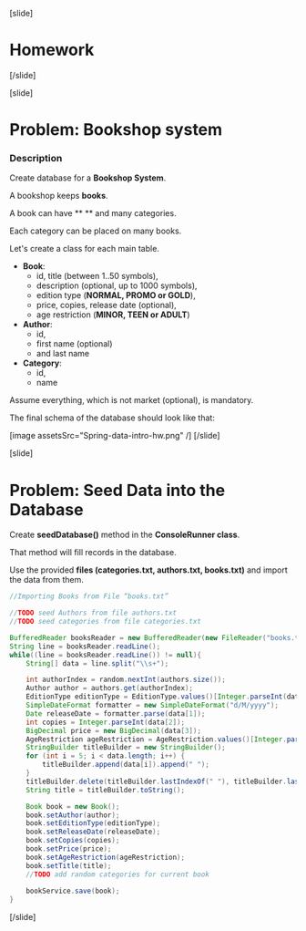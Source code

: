 [slide]

# Homework

[/slide]

[slide]

# Problem: Bookshop system

### Description

Create database for a **Bookshop System**. 

A bookshop keeps **books**. 

A book can have **  ** and many categories. 

Each category can be placed on many books. 

Let's create a class for each main table.
-	**Book**:
     -  id, title (between 1..50 symbols), 
     -  description (optional, up to 1000 symbols), 
     -  edition type (**NORMAL, PROMO or GOLD**), 
     -  price, copies, release date (optional), 
     -  age     restriction (**MINOR, TEEN or ADULT**)
-	**Author**:
    - id, 
    - first name (optional) 
    - and last name
-	**Category**:
    - id, 
    - name

Assume everything, which is not market (optional), is mandatory.

The final schema of the database should look like that:

[image assetsSrc="Spring-data-intro-hw.png" /]
[/slide]

[slide]

# Problem: Seed Data into the Database

Create **seedDatabase()** method in the **ConsoleRunner class**. 

That method will fill records in the database.

Use the provided **files (categories.txt, authors.txt, books.txt)** and import the data from them.

```java
//Importing Books from File “books.txt”

//TODO seed Authors from file authors.txt
//TODO seed categories from file categories.txt

BufferedReader booksReader = new BufferedReader(new FileReader("books.txt"));
String line = booksReader.readLine();
while((line = booksReader.readLine()) != null){
    String[] data = line.split("\\s+");

    int authorIndex = random.nextInt(authors.size());
    Author author = authors.get(authorIndex);
    EditionType editionType = EditionType.values()[Integer.parseInt(data[0])];
    SimpleDateFormat formatter = new SimpleDateFormat("d/M/yyyy");
    Date releaseDate = formatter.parse(data[1]);
    int copies = Integer.parseInt(data[2]);
    BigDecimal price = new BigDecimal(data[3]);
    AgeRestriction ageRestriction = AgeRestriction.values()[Integer.parseInt(data[4])];
    StringBuilder titleBuilder = new StringBuilder();
    for (int i = 5; i < data.length; i++) {
        titleBuilder.append(data[i]).append(" ");
    }
    titleBuilder.delete(titleBuilder.lastIndexOf(" "), titleBuilder.lastIndexOf(" "));
    String title = titleBuilder.toString();

    Book book = new Book();
    book.setAuthor(author);
    book.setEditionType(editionType);
    book.setReleaseDate(releaseDate);
    book.setCopies(copies);
    book.setPrice(price);
    book.setAgeRestriction(ageRestriction);
    book.setTitle(title);
    //TODO add random categories for current book
   
    bookService.save(book);
}
``` 
[/slide]
